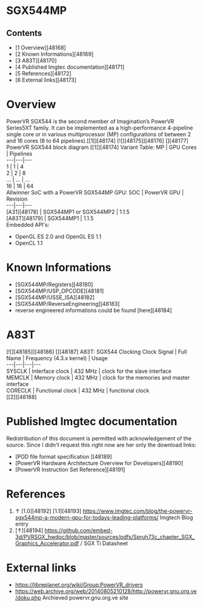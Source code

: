 # SGX544MP
## Contents
  * [1 Overview][48168]
  * [2 Known Informations][48169]
  * [3 A83T][48170]
  * [4 Published Imgtec documentation][48171]
  * [5 References][48172]
  * [6 External links][48173]

# Overview
PowerVR SGX544 is the second member of Imagination’s PowerVR Series5XT family. It can be implemented as a high-performance 4-pipeline single core or in various multiprocessor (MP) configurations of between 2 and 16 cores (8 to 64 pipelines).[[1]][48174]
[![][48175]][48176]
[][48177]
PowerVR SGX544 block diagram [[1]][48174]
Variant Table: 
MP  | GPU Cores  | Pipelines   
---|---|---  
1  | 1  | 4   
2  | 2  | 8   
...  | ...  | ...   
16  | 16  | 64   
Allwinner SoC with a PowerVR SGX544MP GPU: 
SOC  | PowerVR GPU  | Revision   
---|---|---  
[A31][48178] | SGX544MP1 or SGX544MP2  | 1.1.5   
[A83T][48179] | SGX544MP1  | 1.1.5   
Embedded API's: 
  * OpenGL ES 2.0 and OpenGL ES 1.1
  * OpenCL 1.1

# Known Informations
  * [SGX544MP/Registers][48180]
  * [SGX544MP/USP_OPCODE][48181]
  * [SGX544MP/USSE_ISA][48182]
  * [SGX544MP/ReverseEngineering][48183]
  * reverse engineered informations could be found [here][48184]

# A83T
[![][48185]][48186]
[][48187]
A83T: SGX544 Clocking
Clock Signal  | Full Name  | Frequency (4.3.x kernel)  | Usage   
---|---|---|---  
SYSCLK  | Interface clock  | 432 MHz  | clock for the slave interface   
MEMCLK  | Memory clock  | 432 MHz  | clock for the memories and master interface   
CORECLK  | Functional clock  | 432 MHz  | functional clock   
[[2]][48188]
# Published Imgtec documentation
Redistribution of this document is permitted with acknowledgement of the source. Since I didn't request this right now are her only the download links: 
  * [POD file format specification ][48189]
  * [PowerVR Hardware Architecture Overview for Developers][48190]
  * [PowerVR Instruction Set Reference][48191]

# References
  1. ↑ [1.0][48192] [1.1][48193] <https://www.imgtec.com/blog/the-powervr-sgx544mp-a-modern-gpu-for-todays-leading-platforms/> Imgtech Blog entry
  2. [↑][48194] <https://github.com/embed-3d/PVRSGX_hwdoc/blob/master/sources/pdfs/Spruh73c_chapter_SGX_Graphics_Accelerator.pdf> / SGX Ti Datasheet 

# External links
  * <https://libreplanet.org/wiki/Group:PowerVR_drivers>
  * <https://web.archive.org/web/20140805210128/http://powervr.gnu.org.ve/doku.php> Archieved powervr.gnu.org.ve site
